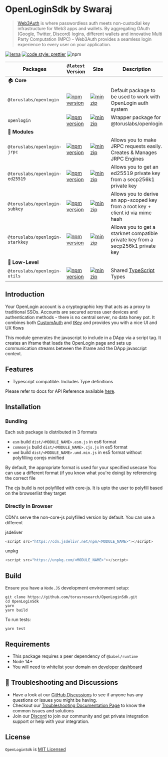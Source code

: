 # OpenLoginSdk by Swaraj

> [Web3Auth](https://web3auth.io) is where passwordless auth meets non-custodial key infrastructure for Web3 apps and wallets. By aggregating OAuth (Google, Twitter, Discord) logins, different wallets and innovative Multi Party Computation (MPC) - Web3Auth provides a seamless login experience to every user on your application.

[![lerna](https://img.shields.io/badge/maintained%20with-lerna-cc00ff.svg)](https://lerna.js.org/)
[![code style: prettier](https://img.shields.io/badge/code_style-prettier-ff69b4.svg?style=flat-square)](https://github.com/prettier/prettier)
![npm](https://img.shields.io/npm/dw/@toruslabs/openlogin)

| Packages                        | `@latest` Version                                                                                                                                               | Size                                                                                                                                                                       | Description                                                                      |
| ------------------------------- | --------------------------------------------------------------------------------------------------------------------------------------------------------------- | -------------------------------------------------------------------------------------------------------------------------------------------------------------------------- | -------------------------------------------------------------------------------- |
| 🏠 **Core**                     |
| `@toruslabs/openlogin`          | [![npm version](https://img.shields.io/npm/v/@toruslabs/openlogin?label=%22%22)](https://www.npmjs.com/package/@toruslabs/openlogin/v/latest)                   | [![minzip](https://img.shields.io/bundlephobia/minzip/@toruslabs/openlogin?label=%22%22)](https://bundlephobia.com/result?p=@toruslabs/openlogin@latest)                   | Default package to be used to work with OpenLogin auth system                    |
| `openlogin`                     | [![npm version](https://img.shields.io/npm/v/openlogin?label=%22%22)](https://www.npmjs.com/package/openlogin/v/latest)                                         | [![minzip](https://img.shields.io/bundlephobia/minzip/openlogin?label=%22%22)](https://bundlephobia.com/result?p=openlogin@latest)                                         | Wrapper package for @toruslabs/openlogin                                         |
| 🔌 **Modules**                  |
| `@toruslabs/openlogin-jrpc`     | [![npm version](https://img.shields.io/npm/v/@toruslabs/openlogin-jrpc?label=%22%22)](https://www.npmjs.com/package/@toruslabs/openlogin-jrpc/v/latest)         | [![minzip](https://img.shields.io/bundlephobia/minzip/@toruslabs/openlogin-jrpc?label=%22%22)](https://bundlephobia.com/result?p=@toruslabs/openlogin-jrpc@latest)         | Allows you to make JRPC requests easily. Creates & Manages JRPC Engines          |
| `@toruslabs/openlogin-ed25519`  | [![npm version](https://img.shields.io/npm/v/@toruslabs/openlogin-ed25519?label=%22%22)](https://www.npmjs.com/package/@toruslabs/openlogin-ed25519/v/latest)   | [![minzip](https://img.shields.io/bundlephobia/minzip/@toruslabs/openlogin-ed25519?label=%22%22)](https://bundlephobia.com/result?p=@toruslabs/openlogin-ed25519@latest)   | Allows you to get an ed25519 private key from a secp256k1 private key            |
| `@toruslabs/openlogin-subkey`   | [![npm version](https://img.shields.io/npm/v/@toruslabs/openlogin-subkey?label=%22%22)](https://www.npmjs.com/package/@toruslabs/openlogin-subkey/v/latest)     | [![minzip](https://img.shields.io/bundlephobia/minzip/@toruslabs/openlogin-subkey?label=%22%22)](https://bundlephobia.com/result?p=@toruslabs/openlogin-subkey@latest)     | Allows you to derive an app-scoped key from a root key + client id via mimc hash |
| `@toruslabs/openlogin-starkkey` | [![npm version](https://img.shields.io/npm/v/@toruslabs/openlogin-starkkey?label=%22%22)](https://www.npmjs.com/package/@toruslabs/openlogin-starkkey/v/latest) | [![minzip](https://img.shields.io/bundlephobia/minzip/@toruslabs/openlogin-starkkey?label=%22%22)](https://bundlephobia.com/result?p=@toruslabs/openlogin-starkkey@latest) | Allows you to get a starknet compatible private key from a secp256k1 private key |
|                                 |
| 🐉 **Low-Level**                |
| `@toruslabs/openlogin-utils`    | [![npm version](https://img.shields.io/npm/v/@toruslabs/openlogin-utils?label=%22%22)](https://www.npmjs.com/package/@toruslabs/openlogin-utils/v/latest)       | [![minzip](https://img.shields.io/bundlephobia/minzip/@toruslabs/openlogin-utils?label=%22%22)](https://bundlephobia.com/result?p=@toruslabs/openlogin-utils@latest)       | Shared [TypeScript](https://www.typescriptlang.org/) Types                       |

## Introduction

Your OpenLogin account is a cryptographic key that acts as a proxy to traditional SSOs. Accounts are secured across user devices and authentication methods - there is no central server, no data honey pot.
It combines both [CustomAuth](https://github.com/torusresearch/CustomAuth) and [tKey](https://github.com/tkey/tkey) and provides you with a nice UI and UX flows

This module generates the javascript to include in a DApp via a script tag.
It creates an iframe that loads the OpenLogin page and sets up communication streams between
the iframe and the DApp javascript context.

## Features

- Typescript compatible. Includes Type definitions

Please refer to docs for API Reference available [here](https://docs.tor.us/open-login/api-reference/installation).

## Installation

### Bundling

Each sub package is distributed in 3 formats

- `esm` build `dist/<MODULE_NAME>.esm.js` in es6 format
- `commonjs` build `dist/<MODULE_NAME>.cjs.js` in es5 format
- `umd` build `dist/<MODULE_NAME>.umd.min.js` in es5 format without polyfilling corejs minified

By default, the appropriate format is used for your specified usecase
You can use a different format (if you know what you're doing) by referencing the correct file

The cjs build is not polyfilled with core-js.
It is upto the user to polyfill based on the browserlist they target

### Directly in Browser

CDN's serve the non-core-js polyfilled version by default. You can use a different

jsdeliver

```js
<script src="https://cdn.jsdelivr.net/npm/<MODULE_NAME>"></script>
```

unpkg

```js
<script src="https://unpkg.com/<MODULE_NAME>"></script>
```

## Build

Ensure you have a `Node.JS` development environment setup:

```
git clone https://github.com/torusresearch/OpenLoginSdk.git
cd OpenLoginSdk
yarn
yarn build
```

To run tests:

```
yarn test
```

## Requirements

- This package requires a peer dependency of `@babel/runtime`
- Node 14+
- You will need to whitelist your domain on [developer dashboard](https://dashboard.web3auth.io)

## 💬 Troubleshooting and Discussions

- Have a look at our [GitHub Discussions](https://github.com/Web3Auth/Web3Auth/discussions?discussions_q=sort%3Atop) to see if anyone has any questions or issues you might be having.
- Checkout our [Troubleshooting Documentation Page](https://web3auth.io/docs/troubleshooting) to know the common issues and solutions
- Join our [Discord](https://discord.gg/web3auth) to join our community and get private integration support or help with your integration.

## License

`OpenLoginSdk` is [MIT Licensed](LICENSE)
